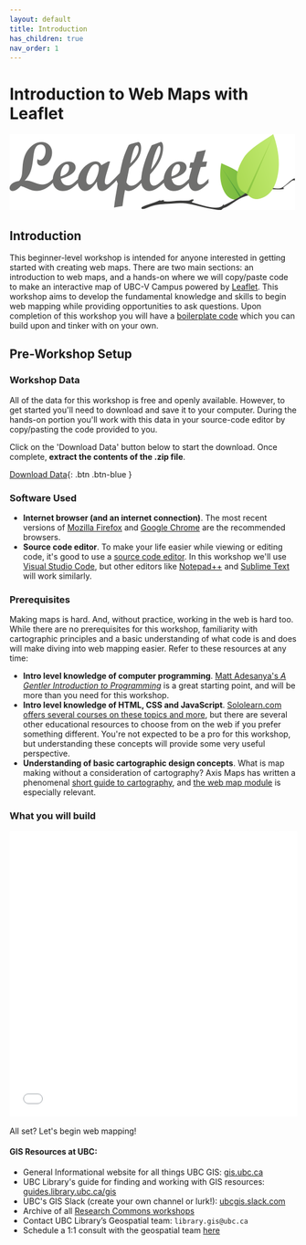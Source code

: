 ```yaml
---
layout: default
title: Introduction
has_children: true
nav_order: 1
---
```

# Introduction to Web Maps with Leaflet

<img src="leaflet_logo.png" alt="Leaflet Logo" style="margin: auto;" />


## Introduction

This beginner-level workshop is intended for anyone interested in getting started with creating web maps. There are two main sections: an introduction to web maps, and a hands-on where we will copy/paste code to make an interactive map of UBC-V Campus powered by [Leaflet](https://leafletjs.com/). This workshop aims to develop the fundamental knowledge and skills to begin web mapping while providing opportunities to ask questions. Upon completion of this workshop you will have a [boilerplate code](https://www.freecodecamp.org/news/whats-boilerplate-and-why-do-we-use-it-let-s-check-out-the-coding-style-guide-ac2b6c814ee7/) which you can build upon and tinker with on your own. 


## Pre-Workshop Setup
### Workshop Data
All of the data for this workshop is free and openly available. However, to get started you'll need to download and save it to your computer. During the hands-on portion you'll work with this data in your source-code editor by copy/pasting the code provided to you.   

Click on the 'Download Data' button below to start the download. Once complete, **extract the contents of the .zip file**.

[Download Data](content/intro-leaflet-data.zip){: .btn .btn-blue }

### Software Used 
- **Internet browser (and an internet connection)**. The most recent versions of [Mozilla Firefox](https://www.mozilla.org) and [Google Chrome](https://www.google.com/chrome/) are the recommended browsers.
- **Source code editor**. To make your life easier while viewing or editing code, it's good to use a [source code editor](https://en.wikipedia.org/wiki/Source_code_editor). In this workshop we'll use [Visual Studio Code](https://code.visualstudio.com/download), but other editors like [Notepad++](https://notepad-plus-plus.org/) and [Sublime Text](https://www.sublimetext.com/3) will work similarly.


### Prerequisites
Making maps is hard. And, without practice, working in the web is hard too. While there are no prerequisites for this workshop, familiarity with cartographic principles and a basic understanding of what code is and does will make diving into web mapping easier. Refer to these resources at any time:

- **Intro level knowledge of computer programming**. [Matt Adesanya's *A Gentler Introduction to Programming*](https://www.freecodecamp.org/news/a-gentler-introduction-to-programming-1f57383a1b2c/) is a great starting point, and will be more than you need for this workshop.
- **Intro level knowledge of HTML, CSS and JavaScript**. [Sololearn.com offers several courses on these topics and more](https://www.sololearn.com/Courses/), but there are several other educational resources to choose from on the web if you prefer something different. You're not expected to be a pro for this workshop, but understanding these concepts will provide some very useful perspective.
- **Understanding of basic cartographic design concepts**. What is map making without a consideration of cartography? Axis Maps has written a phenomenal [short guide to cartography](https://www.axismaps.com/guide/), and [the web map module](https://www.axismaps.com/guide/web/should-a-map-be-interactive/) is especially relevant.



### What you will build
<iframe src="./content/final_map.html" style="width:100%; height:500px; border:none;"> </iframe>

All set? Let's begin web mapping!    


#### GIS Resources at UBC:

- General Informational website for all things UBC GIS: [gis.ubc.ca](http://gis.ubc.ca/)
- UBC Library's guide for finding and working with GIS resources: [guides.library.ubc.ca/gis](http://guides.library.ubc.ca/gis)
- UBC's GIS Slack (create your own channel or lurk!): [ubcgis.slack.com](https://ubcgis.slack.com/)
- Archive of all [Research Commons workshops](https://ubc-library-rc.github.io/all.html)
- Contact UBC Library’s Geospatial team: `library.gis@ubc.ca`
- Schedule a 1:1 consult with the geospatial team [here](https://libcal.library.ubc.ca/appointments/research_commons#s-lc-public-pt)